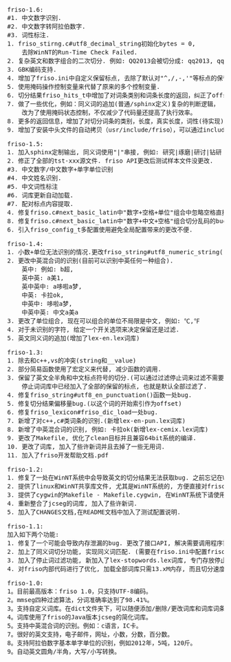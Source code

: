 <pre>
friso-1.6:
#1. 中文数字识别.
#2. 中文数字转阿拉伯数字.
#3. 词性标注.
1. friso_stirng.c#utf8_decimal_string初始化bytes = 0, 
	去除WinNT的Run-Time Check Failed.											-done
2. 复杂英文和数字组合的二次切分. 例如: QQ2013会被切分成: qq2013, qq, 2013.		-done
3. GBK编码支持.																	-done
4. 增加了friso.ini中自定义保留标点, 去除了默认对"^,/,-,'"等标点的保留.			-done
5. 使用掩码操作控制变量来代替了原来的多个控制变量.								-done
6. 切分结果friso_hits_t中增加了对词条类别和词条长度的返回，纠正了offset的误差。	-done
7. 做了一些优化，例如：同义词的追加(普通/sphinx定义)复杂的判断逻辑，
	改为了使用掩码状态控制，不仅减少了代码量还提高了执行效率。					-done
8. 更多的返回信息，增加了对切分词条的类别，长度，真实长度，词性(待实现)等信息的返回。		-done
9. 增加了安装中头文件的自动拷贝（usr/include/friso），可以通过include <friso/xx.h>来引用头文件。

friso-1.5:
1. 加入sphinx定制输出, 同义词使用"|"串接, 例如: 研究|琢磨|研讨|钻研 生命
2. 修正了全部的tst-xxx源文件. friso API更改后测试样本文件没更改.
#3. 中文数字/中文数字+单字单位识别
#4. 中文姓名识别.
#5. 中文词性标注
#6. 词库更新自动加载.
#7. 配对标点内容提取.
4. 修复friso.c#next_basic_latin中"数字+空格+单位"组合中忽略空格直接组合数字和单位的bug
8. 修复friso.c#next_basic_latin中"数字+中文+空格"组合切分乱码的bug
6. 引入friso_config_t多配置使用避免全局配置带来的更改不便.

friso-1.4:
1. 小数+单位无法识别的情况.更改friso_string#utf8_numeric_string()函数.
2. 更改中英混合词的识别(目前可以识别中英任何一种组合).
	英中: 例如: b超,
	英中英: a美1,
	英中英中: a哆啦a梦,
	中英: 卡拉ok, 
	中英中: 哆啦a梦, 
	中英中英: 中文a美a
3. 更改了单位组合, 现在可以组合的单位不局限是中文, 例如: ℃,℉
4. 对于未识别的字符, 给定一个开关选项来决定保留还是过滤.
5. 英文同义词的追加(增加了lex-en.lex词库)	

friso-1.3:
1. 除去和c++,vs的冲突(string和__value)
2. 部分简易函数使用了宏定义来代替, 减少函数的调用.
3. 保留了英文全半角和中文标点符号的切分.(可以通过过滤停止词来过滤不需要的标点)
	停止词词库中已经加入了全部的保留的标点, 也就是默认全部过滤了.
4. 修复friso_string#utf8_en_punctuation()函数一处bug.
5. 修复切分结果偏移量bug.(以这个词的开始索引作为offset)
6. 修复friso_lexicon#friso_dic_load一处bug.
7. 新增了对c++,c#类词条的识别.(新增lex-en-pun.lex词库)
8. 新增了中英混合词的识别, 例如: 卡拉ok(新增lex-cemix.lex词库)
9. 更改了Makefile, 优化了clean目标并且兼容64bit系统的编译.
10. 更改了词库, 加入了些许新词并且去掉了一些无用词.
11. 加入了friso开发帮助文档.pdf

friso-1.2:
1. 修复了一处在WinNT系统中会导致英文的切分结果无法获取bug. 之前忘记在WinNT系统中测试了.
2. 提供了linux和WinNT共享库文件, 尤其是WinNT系统的, 方便直接对friso接口进行调用.
3. 提供了cygwin的Makefile - Makefile.cygwin, 在WinNT系统下请使用该Makefile来编译friso
4. 重新整合了jcseg的词库, 加入了些许新词.
5. 加入了CHANGES文档,在README文档中加入了测试配置说明.

friso-1.1:
加入如下两个功能:
1. 修复了一个可能会导致内存泄漏的bug. 更改了接口API, 解决需要调用程序需要自动释放内存的问题, 在friso_next内自动处理了, 详细可查看官方文档.
2. 加上了同义词切分功能, 实现同义词匹配. (需要在friso.ini中配置friso.add_syn=1)
3. 加入了停止词过滤功能, 新加入了lex-stopwords.lex词库, 专门存放停止词词库. 
4. 对friso内部代码进行了优化, 加载全部词库只需13.xM内存, 而且切分速度也提高了. 简易模式可达: 3.8M/sec, 复杂模式也接近了2.0M/sec.

friso-1.0:
1。目前最高版本：friso 1.0，只支持UTF-8编码。
2。mmseg四种过滤算法，分词准确率达到了98.41%。
3。支持自定义词库。在dict文件夹下，可以随便添加/删除/更改词库和词库词条，并且对词库进行了分类。
4。词库使用了friso的Java版本jcseg的简化词库。
5。支持中英混合词的识别。例如：c语言，IC卡。
7。很好的英文支持，电子邮件，网址，小数，分数，百分数。
8。支持阿拉伯数字基本单字单位的识别，例如2012年，5吨，120斤。
9。自动英文圆角/半角，大写/小写转换。
</pre>
